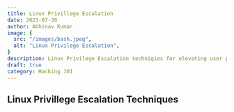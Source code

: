 ```yaml
---
title: Linux Privillege Escalation
date: 2023-07-30
author: Abhinav Kumar
image: {
  src: "/images/bash.jpeg",
  alt: "Linux Privilege Escalation",
}
description: Linux Privilege Escalation techniqies for elevating user privillege .
draft: true
category: Hacking 101
---
```


## Linux Privillege Escalation Techniques